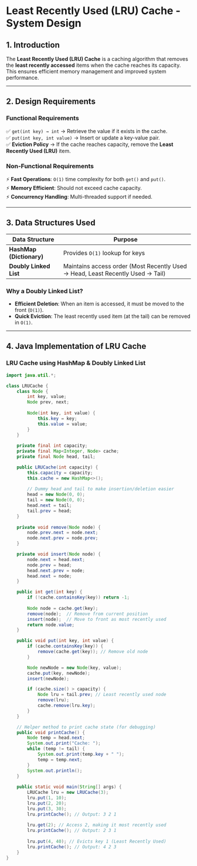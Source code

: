 # **Least Recently Used (LRU) Cache - System Design**

## **1. Introduction**
The **Least Recently Used (LRU) Cache** is a caching algorithm that removes the **least recently accessed** items when the cache reaches its capacity. This ensures efficient memory management and improved system performance.

---

## **2. Design Requirements**
### **Functional Requirements**
✅ `get(int key) → int` → Retrieve the value if it exists in the cache.  
✅ `put(int key, int value)` → Insert or update a key-value pair.  
✅ **Eviction Policy** → If the cache reaches capacity, remove the **Least Recently Used (LRU)** item.  

### **Non-Functional Requirements**
⚡ **Fast Operations**: `O(1)` time complexity for both `get()` and `put()`.  
⚡ **Memory Efficient**: Should not exceed cache capacity.  
⚡ **Concurrency Handling**: Multi-threaded support if needed.  

---

## **3. Data Structures Used**
| **Data Structure** | **Purpose** |
|--------------------|------------|
| **HashMap (Dictionary)** | Provides `O(1)` lookup for keys |
| **Doubly Linked List** | Maintains access order (Most Recently Used → Head, Least Recently Used → Tail) |

### **Why a Doubly Linked List?**
- **Efficient Deletion**: When an item is accessed, it must be moved to the front (`O(1)`).
- **Quick Eviction**: The least recently used item (at the tail) can be removed in `O(1)`.

---

## **4. Java Implementation of LRU Cache**
### **LRU Cache using HashMap & Doubly Linked List**
```java
import java.util.*;

class LRUCache {
    class Node {
        int key, value;
        Node prev, next;
        
        Node(int key, int value) {
            this.key = key;
            this.value = value;
        }
    }
    
    private final int capacity;
    private final Map<Integer, Node> cache;
    private final Node head, tail;

    public LRUCache(int capacity) {
        this.capacity = capacity;
        this.cache = new HashMap<>();
        
        // Dummy head and tail to make insertion/deletion easier
        head = new Node(0, 0);
        tail = new Node(0, 0);
        head.next = tail;
        tail.prev = head;
    }
    
    private void remove(Node node) {
        node.prev.next = node.next;
        node.next.prev = node.prev;
    }

    private void insert(Node node) {
        node.next = head.next;
        node.prev = head;
        head.next.prev = node;
        head.next = node;
    }

    public int get(int key) {
        if (!cache.containsKey(key)) return -1;
        
        Node node = cache.get(key);
        remove(node);  // Remove from current position
        insert(node);  // Move to front as most recently used
        return node.value;
    }

    public void put(int key, int value) {
        if (cache.containsKey(key)) {
            remove(cache.get(key)); // Remove old node
        }

        Node newNode = new Node(key, value);
        cache.put(key, newNode);
        insert(newNode);

        if (cache.size() > capacity) {
            Node lru = tail.prev; // Least recently used node
            remove(lru);
            cache.remove(lru.key);
        }
    }

    // Helper method to print cache state (for debugging)
    public void printCache() {
        Node temp = head.next;
        System.out.print("Cache: ");
        while (temp != tail) {
            System.out.print(temp.key + " ");
            temp = temp.next;
        }
        System.out.println();
    }
    
    public static void main(String[] args) {
        LRUCache lru = new LRUCache(3);
        lru.put(1, 10);
        lru.put(2, 20);
        lru.put(3, 30);
        lru.printCache(); // Output: 3 2 1
        
        lru.get(2); // Access 2, making it most recently used
        lru.printCache(); // Output: 2 3 1
        
        lru.put(4, 40); // Evicts key 1 (Least Recently Used)
        lru.printCache(); // Output: 4 2 3
    }
}
```

